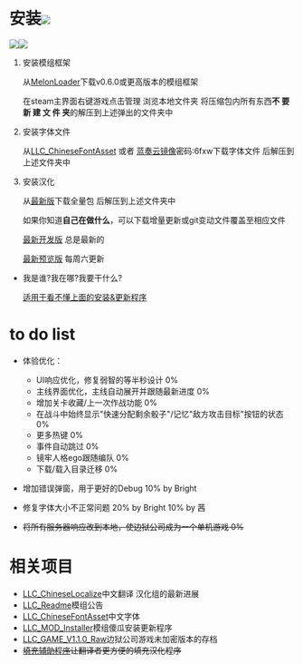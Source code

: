# 安装[![](https://img.shields.io/github/downloads/LocalizeLimbusCompany/LocalizeLimbusCompany/total.svg)](../../releases)

[![](https://img.shields.io/github/release/LocalizeLimbusCompany/LocalizeLimbusCompany.svg?label=version)![](https://img.shields.io/github/downloads/LocalizeLimbusCompany/LocalizeLimbusCompany/latest/total.svg)](../../releases/latest)
1. 安装模组框架

    从[MelonLoader](https://github.com/LavaGang/MelonLoader)下载v0.6.0或更高版本的模组框架

    在steam主界面右键游戏点击管理 浏览本地文件夹 将压缩包内所有东西**不 要 新 建 文 件 夹**的解压到上述弹出的文件夹中
2. 安装字体文件

    从[LLC_ChineseFontAsset](../../../LLC_ChineseFontAsset) 或者 [蓝奏云镜像](https://wwlf.lanzoue.com/ioxNe0rocb0f)密码:6fxw下载字体文件 后解压到上述文件夹中
3. 安装汉化

    从[最新版](../../releases)下载全量包 后解压到上述文件夹中

    如果你知道**自己在做什么**，可以下载增量更新或git变动文件覆盖至相应文件
    
    [最新开发版](../../actions/workflows/dev.yml) 总是最新的
	
    [最新预览版](../../actions/workflows/beta.yml) 每周六更新
- 我是谁?我在哪?我要干什么?

    [适用于看不懂上面的安装&更新程序](../../releases/download/v0.1.5/LimbusCompanyModInstaller.rar)


# to do list
- 体验优化：
    - UI响应优化，修复弱智的等半秒设计 0%
    - 主线界面优化，主线自动展开并跟随最新进度 0%
    - 增加关卡收藏/上一次作战功能 0%
    - 在战斗中始终显示"快速分配剩余骰子"/记忆"敌方攻击目标"按钮的状态 0%
    - 更多热键 0%
    - 事件自动跳过 0%
    - 镜牢人格ego跟随编队 0%
    - 下载/载入目录迁移 0%

- 增加错误弹窗，用于更好的Debug 10% by Bright
- 修复字体大小不正常问题 20% by Bright 10% by 茜

- ~~将所有服务器响应改到本地，使边狱公司成为一个单机游戏 0%~~

# 相关项目
- [LLC_ChineseLocalize](../../../LLC_ChineseLocalize)中文翻译 汉化组的最新进展
- [LLC_Readme](../../../LLC_Readme)模组公告
- [LLC_ChineseFontAsset](../../../LLC_ChineseFontAsset)中文字体
- [LLC_MOD_Installer](../../../LLC_MOD_Installer)模组傻瓜安装更新程序
- [LLC_GAME_V1.1.0_Raw](../../../LLC_GAME_V1.1.0_Raw)边狱公司游戏未加密版本的存档
- ~~[填充辅助程序](https://github.com/kkr223/limbusTranslator)让翻译者更方便的填充汉化程序~~